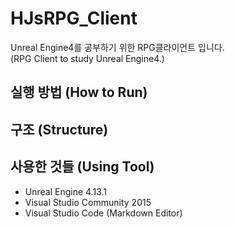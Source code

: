 # HJsRPG_Client

Unreal Engine4를 공부하기 위한 RPG클라이언트 입니다.  
(RPG Client to study Unreal Engine4.)

## 실행 방법 (How to Run)

## 구조 (Structure)

## 사용한 것들 (Using Tool)

* Unreal Engine 4.13.1
* Visual Studio Community 2015
* Visual Studio Code (Markdown Editor)